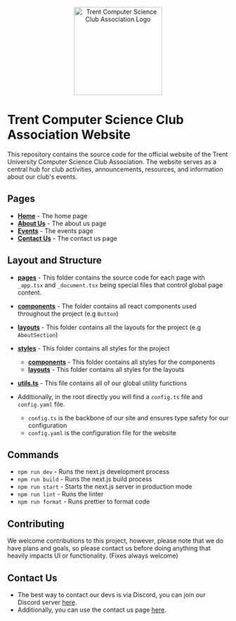 <p align="center">
  <img src="public/logo.svg" alt="Trent Computer Science Club Association Logo" width="200">
</p>

# Trent Computer Science Club Association Website

This repository contains the source code for the official website of the Trent University Computer Science Club Association. The website serves as a central hub for club activities, announcements, resources, and information about our club's events.

## Pages

- **[Home](https://tcsca.ca)** - The home page
- **[About Us](https://tcsca.ca/About)** - The about us page
- **[Events](https://tcsca.ca/Events)** - The events page
- **[Contact Us](https://tcsca.ca/Contact)** - The contact us page

## Layout and Structure

- **[pages](pages)** - This folder contains the source code for each page with `_app.tsx` and `_document.tsx` being special files that control global page content.
- **[components](components)** - The folder contains all react components used throughout the project (e.g `Button`)
- **[layouts](layouts)** - This folder contains all the layouts for the project (e.g `AboutSection`)
- **[styles](styles)** - This folder contains all styles for the project
  - **[components](styles/components)** - This folder contains all styles for the components
  - **[layouts](styles/layouts)** - This folder contains all styles for the layouts
- **[utils.ts](utils.ts)** - This file contains all of our global utility functions

- Additionally, in the root directly you will find a `config.ts` file and `config.yaml` file.
  - `config.ts` is the backbone of our site and ensures type safety for our configuration
  - `config.yaml` is the configuration file for the website

## Commands

- `npm run dev` - Runs the next.js development process
- `npm run build` - Runs the next.js build process
- `npm run start` - Starts the next.js server in production mode
- `npm run lint` - Runs the linter
- `npm run format` - Runs prettier to format code

## Contributing

We welcome contributions to this project, however, please note that we do have plans and goals, so please contact us before doing anything that heavily impacts UI or functionality. (Fixes always welcome)

## Contact Us

- The best way to contact our devs is via Discord, you can join our Discord server [here](https://discord.gg/serea2sPAd).
- Additionally, you can use the contact us page [here](https://tcsca.ca/Contact).
